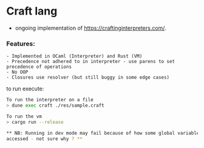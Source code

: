 # Craft lang

- ongoing implementation of <https://craftinginterpreters.com/>.

### Features:
    - Implemented in OCaml (Interpreter) and Rust (VM)
    - Precedence not adhered to in interpreter - use parens to set precedence of operations
    - No OOP
    - Closures use resolver (but still buggy in some edge cases)

to run execute: 

```bash
To run the interpreter on a file
> dune exec craft ./res/sample.craft 

To run the vm
> cargo run --release 

** NB: Running in dev mode may fail because of how some global variables are
accessed - not sure why ? **
```
